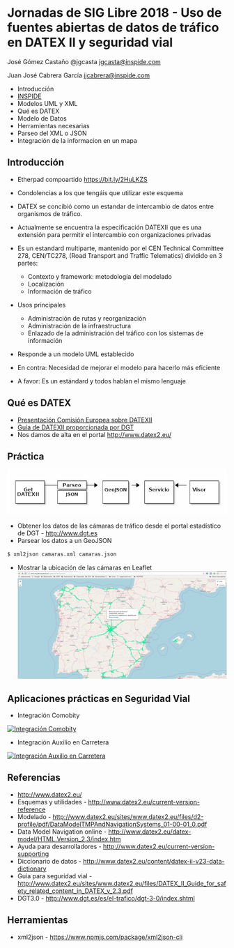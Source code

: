 # Jornadas de SIG Libre 2018 - Uso de fuentes abiertas de datos de tráfico en DATEX II y seguridad vial

José Gómez Castaño
@jgcasta
jgcasta@inspide.com

Juan José Cabrera García
jjcabrera@inspide.com

* Introducción
* [INSPIDE](http://www.inspide.com/)
* Modelos UML y XML
* Qué es DATEX
* Modelo de Datos
* Herramientas necesarias
* Parseo del XML o JSON
* Integración de la informacion en un mapa

## Introducción

* Etherpad compoartido https://bit.ly/2HuLKZS

* Condolencias a los que tengáis que utilizar este esquema
* DATEX se concibió como un estandar de intercambio de datos entre organismos de tráfico.
* Actualmente se encuentra la especificación DATEXII que es una extensión para permitir el intercambio con organizaciones privadas
* Es un estandard multiparte, mantenido por el  CEN Technical Committee 278, CEN/TC278, (Road Transport and Traffic Telematics) dividido en 3 partes:
    - Contexto y framework: metodología del modelado
    - Localización
    - Información de tráfico
* Usos principales
    - Administración de rutas y reorganización 
    - Administración de la infraestructura
    - Enlazado de la administración del tráfico con los sistemas de información
* Responde a un modelo UML establecido
* En contra: Necesidad de mejorar el modelo para hacerlo más eficiente
* A favor: Es un estándard y todos hablan el mismo lenguaje

## Qué es DATEX
* [Presentación Comisión Europea sobre DATEXII](http://akce.fd.cvut.cz/sites/default/files/datex2/presentations/D2_01b_02_Jorg_Freundenstein_Tour_through_DATEX_Model.pdf)
* [Guía de DATEXII proporcionada por DGT](http://infocar.dgt.es/datex2/informacion_adicional/Guia%20de%20Utilizacion%20de%20DATEX%20II.pdf)
* Nos damos de alta en el portal http://www.datex2.eu/

## Práctica
![Dioagrama](taller.png)

* Obtener los datos de las cámaras de tráfico desde el portal estadístico de DGT - http://www.dgt.es
* Parsear los datos a un GeoJSON

```txt
$ xml2json camaras.xml camaras.json

```

* Mostrar la ubicación de las cámaras en Leaflet
![Camaras](mapa.png)

## Aplicaciones prácticas en Seguridad Vial
* Integración Comobity

[![Integración Comobity](http://img.youtube.com/vi/AOkOKtZNoHo/0.jpg)](https://www.youtube.com/watch?v=AOkOKtZNoHo "Comobity")

* Integración Auxilio en Carretera

[![Integración Auxilio en Carretera](http://img.youtube.com/vi/O_t6WM5TA8s/0.jpg)](https://www.youtube.com/watch?v=O_t6WM5TA8s "Integración Auxilio en Carretera")

## Referencias
* http://www.datex2.eu/
* Esquemas y utilidades - http://www.datex2.eu/current-version-reference
* Modelado - http://www.datex2.eu/sites/www.datex2.eu/files/d2-profile/pdf/DataModelTMPAndNavigationSystems_01-00-01_0.pdf
* Data Model Navigation online - http://www.datex2.eu/datex-model/HTML.Version_2.3/index.htm
* Ayuda para desarrolladores - http://www.datex2.eu/current-version-supporting
* Diccionario de datos - http://www.datex2.eu/content/datex-ii-v23-data-dictionary
* Guia para seguridad vial - http://www.datex2.eu/sites/www.datex2.eu/files/DATEX_II_Guide_for_safety_related_content_in_DATEX_v_2.3.pdf
* DGT3.0 -  http://www.dgt.es/es/el-trafico/dgt-3-0/index.shtml

## Herramientas
* xml2json - https://www.npmjs.com/package/xml2json-cli
